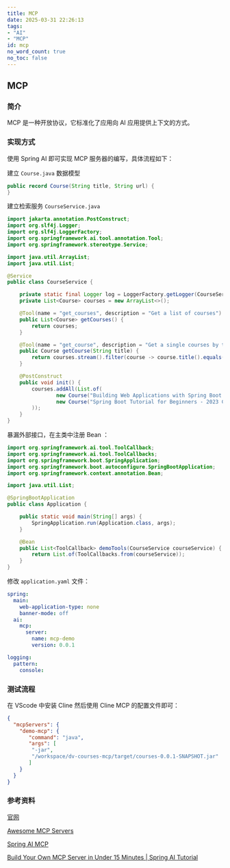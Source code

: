 ```yaml
---
title: MCP
date: 2025-03-31 22:26:13
tags:
- "AI"
- "MCP"
id: mcp
no_word_count: true
no_toc: false
---
```


## MCP

### 简介

MCP 是一种开放协议，它标准化了应用向 AI 应用提供上下文的方式。

### 实现方式

使用 Spring AI 即可实现 MCP 服务器的编写，具体流程如下：

建立 `Course.java` 数据模型

```java
public record Course(String title, String url) {
}
```

建立检索服务 `CourseService.java`

```java
import jakarta.annotation.PostConstruct;
import org.slf4j.Logger;
import org.slf4j.LoggerFactory;
import org.springframework.ai.tool.annotation.Tool;
import org.springframework.stereotype.Service;

import java.util.ArrayList;
import java.util.List;

@Service
public class CourseService {

    private static final Logger log = LoggerFactory.getLogger(CourseService.class);
    private List<Course> courses = new ArrayList<>();

    @Tool(name = "get_courses", description = "Get a list of courses")
    public List<Course> getCourses() {
        return courses;
    }

    @Tool(name = "get_course", description = "Get a single courses by title")
    public Course getCourse(String title) {
        return courses.stream().filter(course -> course.title().equals(title)).findFirst().orElse(null);
    }

    @PostConstruct
    public void init() {
        courses.addAll(List.of(
                new Course("Building Web Applications with Spring Boot (FreeCodeCamp)", "https://youtu.be/31KTdfRH6nY"),
                new Course("Spring Boot Tutorial for Beginners - 2023 Crash Course using Spring Boot 3","https://youtu.be/UgX5lgv4uVM")
        ));
    }
}
```

暴漏外部接口，在主类中注册 Bean ：

```java
import org.springframework.ai.tool.ToolCallback;
import org.springframework.ai.tool.ToolCallbacks;
import org.springframework.boot.SpringApplication;
import org.springframework.boot.autoconfigure.SpringBootApplication;
import org.springframework.context.annotation.Bean;

import java.util.List;

@SpringBootApplication
public class Application {

    public static void main(String[] args) {
        SpringApplication.run(Application.class, args);
    }

    @Bean
    public List<ToolCallback> demoTools(CourseService courseService) {
        return List.of(ToolCallbacks.from(courseService));
    }
}
```

修改 `application.yaml` 文件：

```yaml
spring:
  main:
    web-application-type: none
    banner-mode: off
  ai:
    mcp:
      server:
        name: mcp-demo
        version: 0.0.1

logging:
  pattern:
    console:
```

### 测试流程

在 VScode 中安装 Cline 然后使用 Cline MCP 的配置文件即可：

```json
{
  "mcpServers": {
    "demo-mcp": {
       "command": "java",
       "args": [
        "-jar",
        "/workspace/dv-courses-mcp/target/courses-0.0.1-SNAPSHOT.jar"  
       ]
    }
  }
}
```

### 参考资料

[官网](https://modelcontextprotocol.io/introduction)

[Awesome MCP Servers](https://mcpservers.org/)

[Spring AI MCP](https://docs.spring.io/spring-ai/reference/1.0/api/mcp/mcp-overview.html)

[Build Your Own MCP Server in Under 15 Minutes | Spring AI Tutorial](https://www.youtube.com/watch?v=w5YVHG1j3Co)
